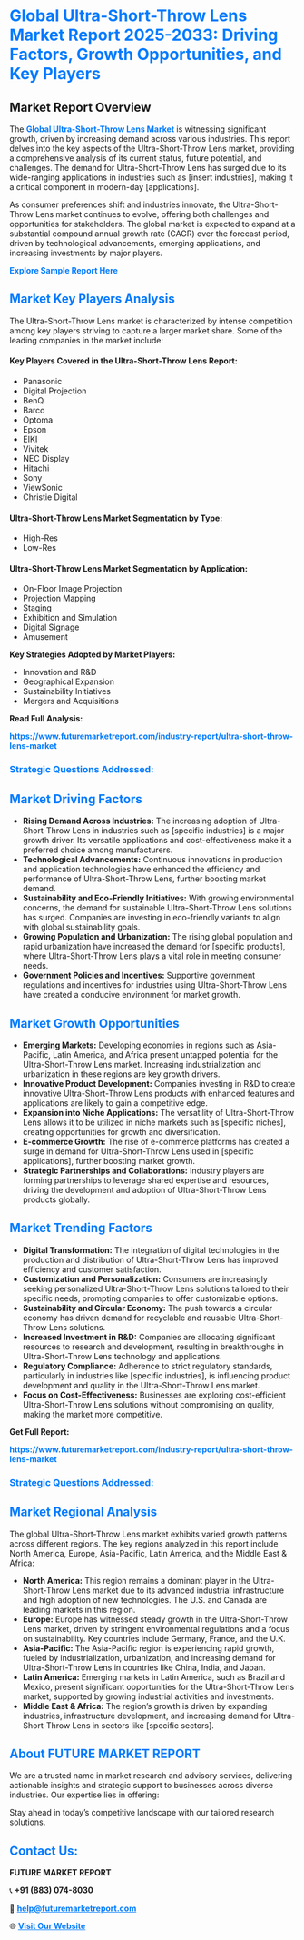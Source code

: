 <h1 style="color: #007BFF;">Global Ultra-Short-Throw Lens Market Report 2025-2033: Driving Factors, Growth Opportunities, and Key Players</h1>

<section id="overview">
<h2>Market Report Overview</h2>
<p>The <a href="https://www.futuremarketreport.com/industry-report/ultra-short-throw-lens-market" style="color: #007BFF; text-decoration: none;"><strong>Global Ultra-Short-Throw Lens Market</strong></a> is witnessing significant growth, driven by increasing demand across various industries. This report delves into the key aspects of the Ultra-Short-Throw Lens market, providing a comprehensive analysis of its current status, future potential, and challenges. The demand for Ultra-Short-Throw Lens has surged due to its wide-ranging applications in industries such as [insert industries], making it a critical component in modern-day [applications].</p>
<p>As consumer preferences shift and industries innovate, the Ultra-Short-Throw Lens market continues to evolve, offering both challenges and opportunities for stakeholders. The global market is expected to expand at a substantial compound annual growth rate (CAGR) over the forecast period, driven by technological advancements, emerging applications, and increasing investments by major players.</p>
</section>

<section id="overview">
<p><a href="https://www.futuremarketreport.com/request-sample/reportId=81724" style="color: #007BFF; text-decoration: none;"><strong>Explore Sample Report Here</strong></a></p>
</section>

<section id="key-players">
<h2 style="color: #007BFF;">Market Key Players Analysis</h2>
<p>The Ultra-Short-Throw Lens market is characterized by intense competition among key players striving to capture a larger market share. Some of the leading companies in the market include:</p>
<h4>Key Players Covered in the Ultra-Short-Throw Lens Report:</h4>
<ul><li>Panasonic</li><li>Digital Projection</li><li>BenQ</li><li>Barco</li><li>Optoma</li><li>Epson</li><li>EIKI</li><li>Vivitek</li><li>NEC Display</li><li>Hitachi</li><li>Sony</li><li>ViewSonic</li><li>Christie Digital</li></ul>
<h4>Ultra-Short-Throw Lens Market Segmentation by Type:</h4>
<ul><li>High-Res</li><li>Low-Res</li></ul>

<h4>Ultra-Short-Throw Lens Market Segmentation by Application:</h4>
<ul><li>On-Floor Image Projection</li><li>Projection Mapping</li><li>Staging</li><li>Exhibition and Simulation</li><li>Digital Signage</li><li>Amusement</li></ul>
<p><strong>Key Strategies Adopted by Market Players:</strong></p>
<ul>
<li>Innovation and R&D</li>
<li>Geographical Expansion</li>
<li>Sustainability Initiatives</li>
<li>Mergers and Acquisitions</li>
</ul>
</section>

<section>
<p><strong>Read Full Analysis: </strong></p><a href="https://www.futuremarketreport.com/industry-report/ultra-short-throw-lens-market" style="color: #007BFF; text-decoration: none;"><strong>https://www.futuremarketreport.com/industry-report/ultra-short-throw-lens-market</strong></a>
<h3 style="color: #007BFF;">Strategic Questions Addressed:</h3>
</section>

<section id="driving-factors">
<h2 style="color: #007BFF;">Market Driving Factors</h2>
<ul>
<li><strong>Rising Demand Across Industries:</strong> The increasing adoption of Ultra-Short-Throw Lens in industries such as [specific industries] is a major growth driver. Its versatile applications and cost-effectiveness make it a preferred choice among manufacturers.</li>
<li><strong>Technological Advancements:</strong> Continuous innovations in production and application technologies have enhanced the efficiency and performance of Ultra-Short-Throw Lens, further boosting market demand.</li>
<li><strong>Sustainability and Eco-Friendly Initiatives:</strong> With growing environmental concerns, the demand for sustainable Ultra-Short-Throw Lens solutions has surged. Companies are investing in eco-friendly variants to align with global sustainability goals.</li>
<li><strong>Growing Population and Urbanization:</strong> The rising global population and rapid urbanization have increased the demand for [specific products], where Ultra-Short-Throw Lens plays a vital role in meeting consumer needs.</li>
<li><strong>Government Policies and Incentives:</strong> Supportive government regulations and incentives for industries using Ultra-Short-Throw Lens have created a conducive environment for market growth.</li>
</ul>
</section>

<section id="growth-opportunities">
<h2 style="color: #007BFF;">Market Growth Opportunities</h2>
<ul>
<li><strong>Emerging Markets:</strong> Developing economies in regions such as Asia-Pacific, Latin America, and Africa present untapped potential for the Ultra-Short-Throw Lens market. Increasing industrialization and urbanization in these regions are key growth drivers.</li>
<li><strong>Innovative Product Development:</strong> Companies investing in R&D to create innovative Ultra-Short-Throw Lens products with enhanced features and applications are likely to gain a competitive edge.</li>
<li><strong>Expansion into Niche Applications:</strong> The versatility of Ultra-Short-Throw Lens allows it to be utilized in niche markets such as [specific niches], creating opportunities for growth and diversification.</li>
<li><strong>E-commerce Growth:</strong> The rise of e-commerce platforms has created a surge in demand for Ultra-Short-Throw Lens used in [specific applications], further boosting market growth.</li>
<li><strong>Strategic Partnerships and Collaborations:</strong> Industry players are forming partnerships to leverage shared expertise and resources, driving the development and adoption of Ultra-Short-Throw Lens products globally.</li>
</ul>
</section>

<section id="trending-factors">
<h2 style="color: #007BFF;">Market Trending Factors</h2>
<ul>
<li><strong>Digital Transformation:</strong> The integration of digital technologies in the production and distribution of Ultra-Short-Throw Lens has improved efficiency and customer satisfaction.</li>
<li><strong>Customization and Personalization:</strong> Consumers are increasingly seeking personalized Ultra-Short-Throw Lens solutions tailored to their specific needs, prompting companies to offer customizable options.</li>
<li><strong>Sustainability and Circular Economy:</strong> The push towards a circular economy has driven demand for recyclable and reusable Ultra-Short-Throw Lens solutions.</li>
<li><strong>Increased Investment in R&D:</strong> Companies are allocating significant resources to research and development, resulting in breakthroughs in Ultra-Short-Throw Lens technology and applications.</li>
<li><strong>Regulatory Compliance:</strong> Adherence to strict regulatory standards, particularly in industries like [specific industries], is influencing product development and quality in the Ultra-Short-Throw Lens market.</li>
<li><strong>Focus on Cost-Effectiveness:</strong> Businesses are exploring cost-efficient Ultra-Short-Throw Lens solutions without compromising on quality, making the market more competitive.</li>
</ul>
</section>

<section>
<p><strong>Get Full Report: </strong></p><a href="https://www.futuremarketreport.com/industry-report/ultra-short-throw-lens-market" style="color: #007BFF; text-decoration: none;"><strong>https://www.futuremarketreport.com/industry-report/ultra-short-throw-lens-market</strong></a>
<h3 style="color: #007BFF;">Strategic Questions Addressed:</h3>
</section>


<section id="regional-analysis">
<h2 style="color: #007BFF;">Market Regional Analysis</h2>
<p>The global Ultra-Short-Throw Lens market exhibits varied growth patterns across different regions. The key regions analyzed in this report include North America, Europe, Asia-Pacific, Latin America, and the Middle East & Africa:</p>
<ul>
<li><strong>North America:</strong> This region remains a dominant player in the Ultra-Short-Throw Lens market due to its advanced industrial infrastructure and high adoption of new technologies. The U.S. and Canada are leading markets in this region.</li>
<li><strong>Europe:</strong> Europe has witnessed steady growth in the Ultra-Short-Throw Lens market, driven by stringent environmental regulations and a focus on sustainability. Key countries include Germany, France, and the U.K.</li>
<li><strong>Asia-Pacific:</strong> The Asia-Pacific region is experiencing rapid growth, fueled by industrialization, urbanization, and increasing demand for Ultra-Short-Throw Lens in countries like China, India, and Japan.</li>
<li><strong>Latin America:</strong> Emerging markets in Latin America, such as Brazil and Mexico, present significant opportunities for the Ultra-Short-Throw Lens market, supported by growing industrial activities and investments.</li>
<li><strong>Middle East & Africa:</strong> The region’s growth is driven by expanding industries, infrastructure development, and increasing demand for Ultra-Short-Throw Lens in sectors like [specific sectors].</li>
</ul>
</section>

<footer>
<h2 style="color: #007BFF;">About FUTURE MARKET REPORT</h2>
<p>We are a trusted name in market research and advisory services, delivering actionable insights and strategic support to businesses across diverse industries. Our expertise lies in offering:</p>

<p>Stay ahead in today’s competitive landscape with our tailored research solutions.</p>

<h2 style="color: #007BFF;">Contact Us:</h2>
<p><strong>FUTURE MARKET REPORT</strong></p>
<p>📞 <strong>+91 (883) 074-8030</strong></p>
<p>📧 <strong><a href="mailto:help@futuremarketreport.com" style="color: #007BFF;">help@futuremarketreport.com</a></strong></p>
<p>🌐 <strong><a href="https://www.futuremarketreport.com/" style="color: #007BFF;">Visit Our Website</a></strong></p>
</footer>